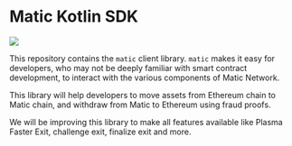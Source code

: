 # Matic Kotlin SDK
[![](https://jitpack.io/v/maticnetwork/matic-kotlin.svg)](https://jitpack.io/#maticnetwork/matic-kotlin)


This repository contains the `matic` client library. `matic` makes it easy for developers, who may not be deeply familiar with smart contract development, to interact with the various components of Matic Network.

This library will help developers to move assets from Ethereum chain to Matic chain, and withdraw from Matic to Ethereum using fraud proofs.

We will be improving this library to make all features available like Plasma Faster Exit, challenge exit, finalize exit and more.
